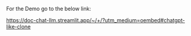 For the Demo go to the below link:

https://doc-chat-llm.streamlit.app/~/+/?utm_medium=oembed#chatgpt-like-clone
